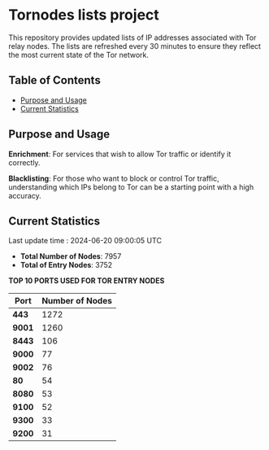# Tornodes lists project

This repository provides updated lists of IP addresses associated with Tor relay nodes. The lists are refreshed every 30 minutes to ensure they reflect the most current state of the Tor network.

## Table of Contents

- [Purpose and Usage](#purpose-and-usage)
- [Current Statistics](#current-statistics)


## Purpose and Usage

**Enrichment**: For services that wish to allow Tor traffic or identify it correctly.

**Blacklisting**: For those who want to block or control Tor traffic, understanding which IPs belong to Tor can be a starting point with a high accuracy.

## Current Statistics

Last update time : 2024-06-20 09:00:05 UTC

- **Total Number of Nodes**: 7957
- **Total of Entry Nodes**: 3752

**TOP 10 PORTS USED FOR TOR ENTRY NODES**

| **Port** | **Number of Nodes** |
|------|-----------------|
| **443**   | 1272  |
| **9001**   | 1260  |
| **8443**   | 106  |
| **9000**   | 77  |
| **9002**   | 76  |
| **80**   | 54  |
| **8080**   | 53  |
| **9100**   | 52  |
| **9300**   | 33  |
| **9200**   | 31  |

